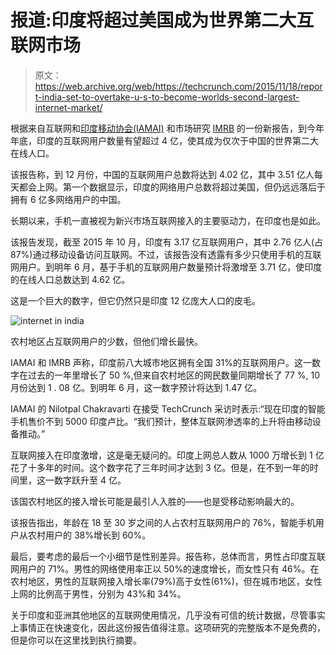 # 报道:印度将超过美国成为世界第二大互联网市场

> 原文：<https://web.archive.org/web/https://techcrunch.com/2015/11/18/report-india-set-to-overtake-u-s-to-become-worlds-second-largest-internet-market/>

根据来自互联网和[印度移动协会(IAMAI)](https://web.archive.org/web/20230406194137/http://www.iamai.in/) 和市场研究 [IMRB](https://web.archive.org/web/20230406194137/http://www.imrbint.com/) 的一份新报告，到今年年底，印度的互联网用户数量有望超过 4 亿，使其成为仅次于中国的世界第二大在线人口。

该报告称，到 12 月份，中国的互联网用户总数将达到 4.02 亿，其中 3.51 亿人每天都会上网。第一个数据显示，印度的网络用户总数将超过美国，但仍远远落后于拥有 6 亿多网络用户的中国。

长期以来，手机一直被视为新兴市场互联网接入的主要驱动力，在印度也是如此。

该报告发现，截至 2015 年 10 月，印度有 3.17 亿互联网用户，其中 2.76 亿人(占 87%)通过移动设备访问互联网。不过，该报告没有透露有多少只使用手机的互联网用户。到明年 6 月，基于手机的互联网用户数量预计将激增至 3.71 亿，使印度的在线人口总数达到 4.62 亿。

这是一个巨大的数字，但它仍然只是印度 12 亿庞大人口的皮毛。

![internet in india](img/dcb182b211cc7f0f1703a8a3a1a38598.png)

农村地区占互联网用户的少数，但他们增长最快。

IAMAI 和 IMRB 声称，印度前八大城市地区拥有全国 31%的互联网用户。这一数字在过去的一年里增长了 50 %,但来自农村地区的网民数量同期增长了 77 %, 10 月份达到 1 . 08 亿。到明年 6 月，这一数字预计将达到 1.47 亿。

IAMAI 的 Nilotpal Chakravarti 在接受 TechCrunch 采访时表示:“现在印度的智能手机售价不到 5000 印度卢比。“我们预计，整体互联网渗透率的上升将由移动设备推动。”

互联网接入在印度激增，这是毫无疑问的。印度上网总人数从 1000 万增长到 1 亿花了十多年的时间。这个数字花了三年时间才达到 3 亿。但是，在不到一年的时间里，这一数字跃升至 4 亿。

该国农村地区的接入增长可能是最引人入胜的——也是受移动影响最大的。

该报告指出，年龄在 18 至 30 岁之间的人占农村互联网用户的 76%，智能手机用户从农村用户的 38%增长到 60%。

最后，要考虑的最后一个小细节是性别差异。报告称，总体而言，男性占印度互联网用户的 71%。男性的网络使用率正以 50%的速度增长，而女性只有 46%。在农村地区，男性的互联网接入增长率(79%)高于女性(61%)，但在城市地区，女性上网的比例高于男性，分别为 43%和 34%。

关于印度和亚洲其他地区的互联网使用情况，几乎没有可信的统计数据，尽管事实上事情正在快速变化，因此这份报告值得注意。这项研究的完整版本不是免费的，但是你可以在这里找到执行摘要。